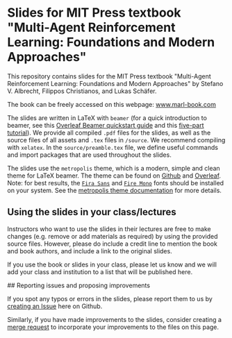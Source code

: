# Slides for MIT Press textbook "Multi-Agent Reinforcement Learning: Foundations and Modern Approaches"

This repository contains slides for the MIT Press textbook "Multi-Agent Reinforcement Learning: Foundations and Modern Approaches" by Stefano V. Albrecht, Filippos Christianos, and Lukas Schäfer.

The book can be freely accessed on this webpage: www.marl-book.com

The slides are written in LaTeX with `beamer` (for a quick introduction to beamer, see this [Overleaf Beamer quickstart guide](https://www.overleaf.com/learn/latex/Beamer) and this [five-part tutorial](https://www.overleaf.com/learn/latex/Beamer_Presentations%3A_A_Tutorial_for_Beginners_(Part_1)%E2%80%94Getting_Started)). We provide all compiled `.pdf` files for the slides, as well as the source files of all assets and `.tex` files in `/source`. We recommend compiling with `xelatex`. In the `source/preamble.tex` file, we define useful commands and import packages that are used throughout the slides.

The slides use the `metropolis` theme, which is a modern, simple and clean theme for LaTeX beamer. The theme can be found on [Github](https://github.com/matze/mtheme) and [Overleaf](https://www.overleaf.com/latex/templates/metropolis-beamer-theme/qzyvdhrntfmr). Note: for best results, the [`Fira Sans`](https://fonts.google.com/specimen/Fira+Sans) and [`Fire Mono`](https://fonts.google.com/specimen/Fira+Mono) fonts should be installed on your system. See the [metropolis theme documentation](https://github.com/matze/mtheme?tab=readme-ov-file#installation) for more details.


## Using the slides in your class/lectures

Instructors who want to use the slides in their lectures are free to make changes (e.g. remove or add materials as required) by using the provided source files. However, please do include a credit line to mention the book and book authors, and include a link to the original slides.

If you use the book or slides in your class, please let us know and we will add your class and institution to a list that will be published here.

## Reporting issues and proposing improvements

If you spot any typos or errors in the slides, please report them to us by [creating an Issue](https://docs.github.com/en/issues/tracking-your-work-with-issues/creating-an-issue) here on Github.

Similarly, if you have made improvements to the slides, consider creating a [merge request](https://docs.github.com/en/pull-requests/collaborating-with-pull-requests/incorporating-changes-from-a-pull-request/merging-a-pull-request) to incorporate your improvements to the files on this page.